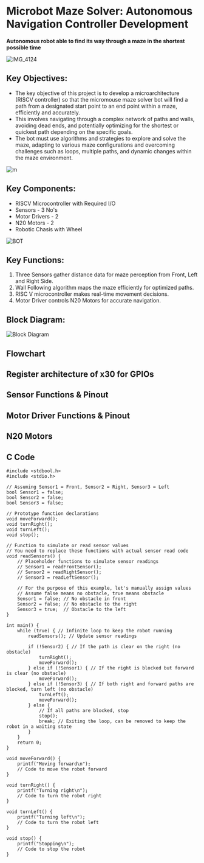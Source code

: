 # Microbot Maze Solver: Autonomous Navigation Controller Development

**Autonomous robot able to find its way through a maze in the shortest possible time**

![IMG_4124](https://github.com/eceelango/RISC-V_HDP/assets/65966247/357e906f-3e07-4aae-b149-dbfe8a4d6116)

## Key Objectives:

+ The key objective of this project is to develop a microarchitecture (RISCV controller) so that the micromouse maze solver bot will find a path from a designated start point to an end point within a maze, efficiently and accurately. 
+ This involves navigating through a complex network of paths and walls, avoiding dead ends, and potentially optimizing for the shortest or quickest path depending on the specific goals. 
+ The bot must use algorithms and strategies to explore and solve the maze, adapting to various maze configurations and overcoming challenges such as loops, multiple paths, and dynamic changes within the maze environment.

![m](https://github.com/eceelango/RISC-V_HDP/assets/65966247/02d08335-f1b6-4335-93dc-0c3e14f4d2de)

## Key Components:

+ RISCV Microcontroller with Required  I/O
+ Sensors - 3 No's
+ Motor Drivers - 2
+ N20 Motors - 2
+ Robotic Chasis with Wheel
  
![BOT](https://github.com/eceelango/RISC-V_HDP/assets/65966247/37287564-b0ea-42df-a390-8b2c4b1478bd)

## Key Functions:

1. Three Sensors gather distance data for maze perception from Front, Left and Right Side.
2. Wall Following algorithm maps the maze efficiently for optimized paths.
3. RISC V microcontroller makes real-time movement decisions.
4. Motor Driver controls N20 Motors for accurate navigation.

## Block Diagram:
![Block Diagram](https://github.com/eceelango/RISC-V_HDP/assets/65966247/6cd1881e-0a56-45c0-b909-3ddc6f1ed812)

## Flowchart

## Register architecture of x30 for GPIOs

## Sensor Functions & Pinout

## Motor Driver Functions & Pinout

## N20 Motors

## C Code

```
#include <stdbool.h>
#include <stdio.h>  

// Assuming Sensor1 = Front, Sensor2 = Right, Sensor3 = Left
bool Sensor1 = false;
bool Sensor2 = false;
bool Sensor3 = false;

// Prototype function declarations
void moveForward();
void turnRight();
void turnLeft();
void stop();

// Function to simulate or read sensor values
// You need to replace these functions with actual sensor read code
void readSensors() {
    // Placeholder functions to simulate sensor readings
    // Sensor1 = readFrontSensor();
    // Sensor2 = readRightSensor();
    // Sensor3 = readLeftSensor();

    // For the purpose of this example, let's manually assign values
    // Assume false means no obstacle, true means obstacle
    Sensor1 = false; // No obstacle in front
    Sensor2 = false; // No obstacle to the right
    Sensor3 = true;  // Obstacle to the left
}

int main() {
    while (true) { // Infinite loop to keep the robot running
        readSensors(); // Update sensor readings

        if (!Sensor2) { // If the path is clear on the right (no obstacle)
            turnRight();
            moveForward();
        } else if (!Sensor1) { // If the right is blocked but forward is clear (no obstacle)
            moveForward();
        } else if (!Sensor3) { // If both right and forward paths are blocked, turn left (no obstacle)
            turnLeft();
            moveForward();
        } else {
            // If all paths are blocked, stop
            stop();
            break; // Exiting the loop, can be removed to keep the robot in a waiting state
        }
    }
    return 0;
}

void moveForward() {
    printf("Moving forward\n");
    // Code to move the robot forward
}

void turnRight() {
    printf("Turning right\n");
    // Code to turn the robot right
}

void turnLeft() {
    printf("Turning left\n");
    // Code to turn the robot left
}

void stop() {
    printf("Stopping\n");
    // Code to stop the robot
}

```
